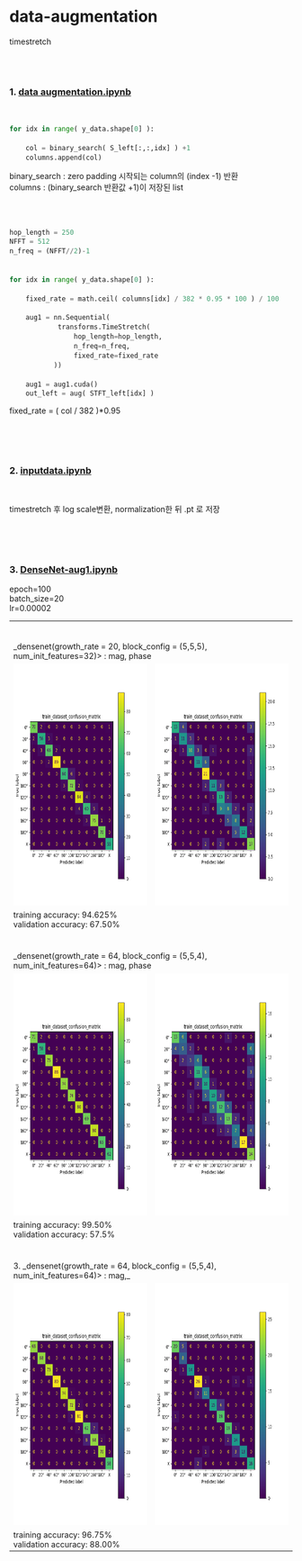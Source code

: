 # data-augmentation
timestretch

<br><br>
### 1. [data augmentation.ipynb](https://github.com/Kang-Dong-Hwi/data-augmentation/blob/master/data%20augmentation.ipynb)
<br>

~~~python
for idx in range( y_data.shape[0] ):
    
    col = binary_search( S_left[:,:,idx] ) +1
    columns.append(col)
~~~


binary_search : zero padding 시작되는 column의 (index -1) 반환 <br>
columns  : (binary_search 반환값 +1)이 저장된 list



<br>

~~~python

hop_length = 250
NFFT = 512
n_freq = (NFFT//2)-1


for idx in range( y_data.shape[0] ):

    fixed_rate = math.ceil( columns[idx] / 382 * 0.95 * 100 ) / 100

    aug1 = nn.Sequential(
            transforms.TimeStretch( 
                hop_length=hop_length, 
                n_freq=n_freq, 
                fixed_rate=fixed_rate 
           ))

    aug1 = aug1.cuda()
    out_left = aug( STFT_left[idx] )

~~~
fixed_rate = ( col / 382 )*0.95 

<br><br><br>

### 2. [inputdata.ipynb](https://github.com/Kang-Dong-Hwi/data-augmentation/blob/master/inputdata.ipynb)
<br>

timestretch 후
log scale변환, normalization한 뒤
.pt 로 저장

<br><br><br>
### 3. [DenseNet-aug1.ipynb](https://github.com/Kang-Dong-Hwi/data-augmentation/blob/master/DenseNet-aug1.ipynb)


<!--
1. _densenet(growth_rate = 20, block_config = (5,5,5), num_init_features=32)>  : mag, phase
2. _densenet(growth_rate = 64, block_config = (5,5,4), num_init_features=64)>  : mag, phase
3. _densenet(growth_rate = 64, block_config = (5,5,4), num_init_features=64)>  : only mag
-->

epoch=100<br>
batch_size=20<br>
lr=0.00002<br>

<table>

  <tr> 
      <td colspan="4"><br><br>  _densenet(growth_rate = 20, block_config = (5,5,5), num_init_features=32)>  : mag, phase  </td>
  </tr>

  <tr>
    <td> <img src="https://github.com/Kang-Dong-Hwi/data-augmentation/blob/master/screenshots/timestretch_train_confusion_matrix.png", height=430px, width=400px> </td>
    <td> <img src="https://github.com/Kang-Dong-Hwi/data-augmentation/blob/master/screenshots/time_stretch_train_dataset_confusion_matrix.png", height=430px, width=400px></td>
    
 </tr>
  
  <tr> 
      <td colspan="4">
       training accuracy: 94.625%<br>
       validation accuracy: 67.50%<br>
      </td>
  </tr>
  
  
    
  <tr> 
      <td colspan="4"><br><br> _densenet(growth_rate = 64, block_config = (5,5,4), num_init_features=64)>  : mag, phase </td>
  </tr>

  <tr>
    <td> <img src="https://github.com/Kang-Dong-Hwi/data-augmentation/blob/master/screenshots/timestretch_train_confusion_matrix2.png", height=430px, width=400px> </td>
    <td> <img src="https://github.com/Kang-Dong-Hwi/data-augmentation/blob/master/screenshots/time_stretch_train_dataset_confusion_matrix2.png", height=430px, width=400px></td>
  </tr>
  
  <tr> 
      <td colspan="4">
       training accuracy: 99.50%<br>
       validation accuracy: 57.5%<br>
      </td>
  </tr>
  
  
    
  <tr> 
      <td colspan="4"><br><br> 3. _densenet(growth_rate = 64, block_config = (5,5,4), num_init_features=64)>  : mag,_  </td>
  </tr>

  <tr>
    <td> <img src="https://github.com/Kang-Dong-Hwi/data-augmentation/blob/master/screenshots/timestretch_train_confusion_matrix3.png", height=430px, width=400px> </td>
    <td> <img src="https://github.com/Kang-Dong-Hwi/data-augmentation/blob/master/screenshots/time_stretch_train_dataset_confusion_matrix3.png", height=430px, width=400px></td>
  </tr>
  
  <tr> 
      <td colspan="4">
       training accuracy: 96.75%<br>
       validation accuracy: 88.00%<br>
      </td>
  </tr>
  
  
  
</table>
